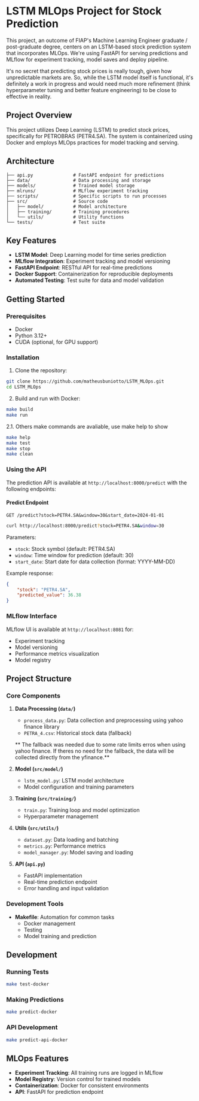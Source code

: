 # LSTM MLOps Project for Stock Prediction

This project, an outcome of FIAP's Machine Learning Engineer graduate / post-graduate degree, centers on an LSTM-based stock prediction system that incorporates MLOps. We're using FastAPI for serving predictions and MLflow for experiment tracking, model saves and deploy pipeline.

It's no secret that predicting stock prices is really tough, given how unpredictable markets are. So, while the LSTM model itself is functional, it's definitely a work in progress and would need much more refinement (think hyperparameter tuning and better feature engineering) to be close to effective in reality.

## Project Overview

This project utilizes Deep Learning (LSTM) to predict stock prices, specifically for PETROBRAS (PETR4.SA). The system is containerized using Docker and employs MLOps practices for model tracking and serving.


## Architecture

```
├── api.py               # FastAPI endpoint for predictions
├── data/                # Data processing and storage
├── models/              # Trained model storage
├── mlruns/              # MLflow experiment tracking
├── scripts/             # Specific scripts to run processes
├── src/                 # Source code
│   ├── model/           # Model architecture
│   ├── training/        # Training procedures
│   └── utils/           # Utility functions
└── tests/               # Test suite
```

## Key Features

- **LSTM Model**: Deep Learning model for time series prediction
- **MLflow Integration**: Experiment tracking and model versioning
- **FastAPI Endpoint**: RESTful API for real-time predictions
- **Docker Support**: Containerization for reproducible deployments
- **Automated Testing**: Test suite for data and model validation

## Getting Started

### Prerequisites

- Docker
- Python 3.12+
- CUDA (optional, for GPU support)

### Installation

1. Clone the repository:
```bash
git clone https://github.com/matheusbuniotto/LSTM_MLOps.git
cd LSTM_MLOps
```

2. Build and run with Docker:
```bash
make build
make run
```
2.1. Others make commands are avaliable, use make help to show
```bash
make help
make test
make stop 
make clean 
```

### Using the API

The prediction API is available at `http://localhost:8000/predict` with the following endpoints:

#### Predict Endpoint

```http
GET /predict?stock=PETR4.SA&window=30&start_date=2024-01-01
```

```bash
curl http://localhost:8000/predict?stock=PETR4.SA&window=30
```

Parameters:
- `stock`: Stock symbol (default: PETR4.SA)
- `window`: Time window for prediction (default: 30)
- `start_date`: Start date for data collection (format: YYYY-MM-DD)

Example response:
```json
{
    "stock": "PETR4.SA",
    "predicted_value": 36.38
}
```

### MLflow Interface

MLflow UI is available at `http://localhost:8081` for:
- Experiment tracking
- Model versioning
- Performance metrics visualization
- Model registry

## Project Structure

### Core Components

1. **Data Processing (`data/`)**
   - `process_data.py`: Data collection and preprocessing using yahoo finance library
   - `PETRA_4.csv`: Historical stock data (fallback)

   ** The fallback was needed due to some rate limits erros when using yahoo finance. If theres no need for the fallback,
   the data will be collected directly from the yfinance.**  

2. **Model (`src/model/`)**
   - `lstm_model.py`: LSTM model architecture
   - Model configuration and training parameters

3. **Training (`src/training/`)**
   - `train.py`: Training loop and model optimization
   - Hyperparameter management

4. **Utils (`src/utils/`)**
   - `dataset.py`: Data loading and batching
   - `metrics.py`: Performance metrics
   - `model_manager.py`: Model saving and loading

5. **API (`api.py`)**
   - FastAPI implementation
   - Real-time prediction endpoint
   - Error handling and input validation

### Development Tools

- **Makefile**: Automation for common tasks
  - Docker management
  - Testing
  - Model training and prediction

## Development

### Running Tests

```bash
make test-docker
```

### Making Predictions

```bash
make predict-docker
```

### API Development

```bash
make predict-api-docker
```

## MLOps Features

- **Experiment Tracking**: All training runs are logged in MLflow
- **Model Registry**: Version control for trained models
- **Containerization**: Docker for consistent environments
- **API**: FastAPI for prediction endpoint
